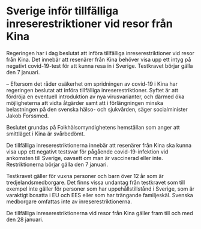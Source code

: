 # Sverige inför tillfälliga inreserestriktioner vid resor från Kina

Regeringen har i dag beslutat att införa tillfälliga inreserestriktioner vid resor från Kina. Det innebär att resenärer från Kina behöver visa upp ett intyg på negativt covid-19-test för att kunna resa in i Sverige. Testkravet börjar gälla den 7 januari.

– Eftersom det råder osäkerhet om spridningen av covid-19 i Kina har regeringen beslutat att införa tillfälliga inreserestriktioner. Syftet är att fördröja en eventuell introduktion av nya virusvarianter, och därmed öka möjligheterna att vidta åtgärder samt att i förlängningen minska belastningen på den svenska hälso- och sjukvården, säger socialminister Jakob Forssmed.

Beslutet grundas på Folkhälsomyndighetens hemställan som anger att smittläget i Kina är svårbedömt.

De tillfälliga inreserestriktionerna innebär att resenärer från Kina ska kunna visa upp ett negativt testsvar för pågående covid-19-infektion vid ankomsten till Sverige, oavsett om man är vaccinerad eller inte. Restriktionerna börjar gälla den 7 januari.

Testkravet gäller för vuxna personer och barn över 12 år som är tredjelandsmedborgare. Det finns vissa undantag från testkravet som till exempel inte gäller för personer som har uppehållstillstånd i Sverige, som är varaktigt bosatta i EU och EES eller som har trängande familjeskäl. Svenska medborgare omfattas inte av inreserestriktionerna.

De tillfälliga inreserestriktionerna vid resor från Kina gäller fram till och med den 28 januari.
